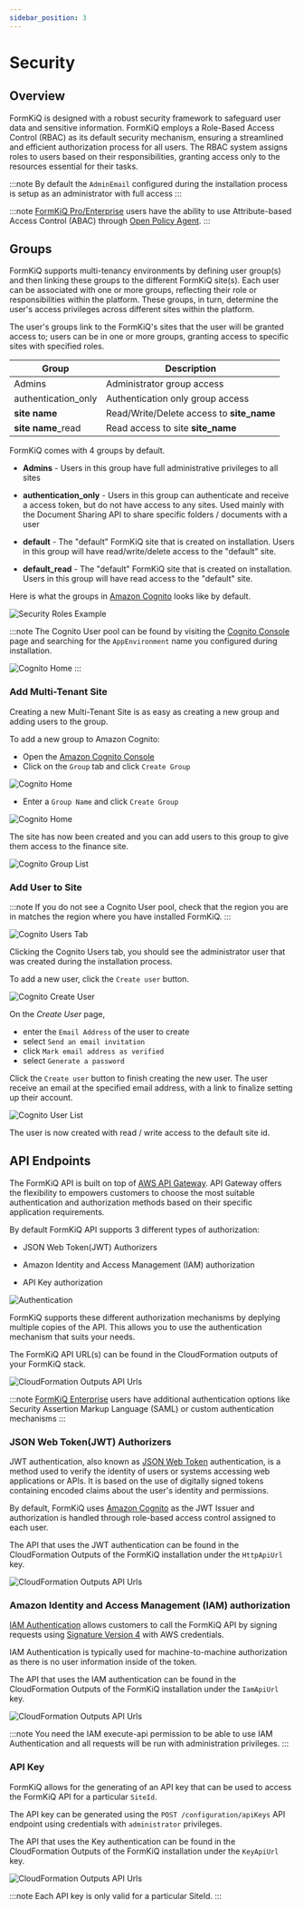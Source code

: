 ```yaml
---
sidebar_position: 3
---
```


# Security

## Overview

FormKiQ is designed with a robust security framework to safeguard user data and sensitive information. FormKiQ employs a Role-Based Access Control (RBAC) as its default security mechanism, ensuring a streamlined and efficient authorization process for all users. The RBAC system assigns roles to users based on their responsibilities, granting access only to the resources essential for their tasks.

:::note
By default the `AdminEmail` configured during the installation process is setup as an administrator with full access
:::

:::note
[FormKiQ Pro/Enterprise](https://www.formkiq.com/products/formkiq-enterprise) users have the ability to use Attribute-based Access Control (ABAC) through [Open Policy Agent](https://www.openpolicyagent.org/).
:::

## Groups

FormKiQ supports multi-tenancy environments by defining user group(s) and then linking these groups to the different FormKiQ site(s). Each user can be associated with one or more groups, reflecting their role or responsibilities within the platform. These groups, in turn, determine the user's access privileges across different sites within the platform.

The user's groups link to the FormKiQ's sites that the user will be granted access to; users can be in one or more groups, granting access to specific sites with specified roles.

| Group | Description
| -------- | ------- |
| Admins | Administrator group access |
| authentication_only | Authentication only group access |
| **site name** | Read/Write/Delete access to **site_name** |
| **site name**_read | Read access to site **site_name** |


FormKiQ comes with 4 groups by default. 

* **Admins** - Users in this group have full administrative privileges to all sites

* **authentication_only** - Users in this group can authenticate and receive a access token, but do not have access to any sites. Used mainly with the Document Sharing API to share specific folders / documents with a user

* **default** - The "default" FormKiQ site that is created on installation. Users in this group will have read/write/delete access to the "default" site.

* **default_read** - The "default" FormKiQ site that is created on installation. Users in this group will have read access to the "default" site.

Here is what the groups in [Amazon Cognito](https://aws.amazon.com/cognito) looks like by default.

![Security Roles Example](./img/security-roles-examples.png)

:::note
The Cognito User pool can be found by visiting the [Cognito Console](https://console.aws.amazon.com/cognito) page and searching for the `AppEnvironment` name you configured during installation.

![Cognito Home](./img/cognito-home.png)
:::

### Add Multi-Tenant Site

Creating a new Multi-Tenant Site is as easy as creating a new group and adding users to the group.

To add a new group to Amazon Cognito:

* Open the [Amazon Cognito Console](https://console.aws.amazon.com/cognito)
* Click on the `Group` tab and click `Create Group`

![Cognito Home](./img/cognito-add-group.png)

* Enter a `Group Name` and click `Create Group`

![Cognito Home](./img/cognito-create-group.png)

The site has now been created and you can add users to this group to give them access to the finance site.

![Cognito Group List](./img/cognito-groups-list-finance.png)

### Add User to Site

:::note
If you do not see a Cognito User pool, check that the region you are in matches the region where you have installed FormKiQ.
:::

![Cognito Users Tab](./img/cognito-create-user.png)

Clicking the Cognito Users tab, you should see the administrator user that was created during the installation process.

To add a new user, click the `Create user` button.

![Cognito Create User](./img/cognito-create-user.png)

On the *Create User* page,

* enter the `Email Address` of the user to create
* select `Send an email invitation`
* click `Mark email address as verified`
* select `Generate a password`

Click the `Create user` button to finish creating the new user. The user receive an email at the specified email address, with a link to finalize setting up their account.

![Cognito User List](./img/cognito-user-list.png)

The user is now created with read / write access to the default site id.



## API Endpoints 

The FormKiQ API is built on top of [AWS API Gateway](https://aws.amazon.com/api-gateway/). API Gateway offers the flexibility to empowers customers to choose the most suitable authentication and authorization methods based on their specific application requirements. 

By default FormKiQ API supports 3 different types of authorization:

* JSON Web Token(JWT) Authorizers

* Amazon Identity and Access Management (IAM) authorization

* API Key authorization

![Authentication](./img/formkiq_authentication.png)

FormKiQ supports these different authorization mechanisms by deplying multiple copies of the API. This allows you to use the authentication mechanism that suits your needs.

The FormKiQ API URL(s) can be found in the CloudFormation outputs of your FormKiQ stack.

![CloudFormation Outputs API Urls](./img/cf-outputs-apiurls.png)

:::note
[FormKiQ Enterprise](https://www.formkiq.com/products/formkiq-enterprise) users have additional authentication options like Security Assertion Markup Language (SAML) or custom authentication mechanisms
:::

### JSON Web Token(JWT) Authorizers

JWT authentication, also known as [JSON Web Token](https://jwt.io/introduction) authentication, is a method used to verify the identity of users or systems accessing web applications or APIs. It is based on the use of digitally signed tokens containing encoded claims about the user's identity and permissions. 

By default, FormKiQ uses [Amazon Cognito](https://aws.amazon.com/cognito) as the JWT Issuer and authorization is handled through role-based access control assigned to each user.

The API that uses the JWT authentication can be found in the CloudFormation Outputs of the FormKiQ installation under the `HttpApiUrl` key.

![CloudFormation Outputs API Urls](./img/cf-outputs-apiurls.png)

### Amazon Identity and Access Management (IAM) authorization

[IAM Authentication](https://docs.aws.amazon.com/apigateway/latest/developerguide/http-api-access-control-iam.html) allows customers to call the FormKiQ API by signing requests using [Signature Version 4](https://docs.aws.amazon.com/IAM/latest/UserGuide/reference_aws-signing.html) with AWS credentials. 

IAM Authentication is typically used for machine-to-machine authorization as there is no user information inside of the token.

The API that uses the IAM authentication can be found in the CloudFormation Outputs of the FormKiQ installation under the `IamApiUrl` key.

![CloudFormation Outputs API Urls](./img/cf-outputs-apiurls.png)

:::note
You need the IAM execute-api permission to be able to use IAM Authentication and all requests will be run with administration privileges.
:::

### API Key

FormKiQ allows for the generating of an API key that can be used to access the FormKiQ API for a particular `SiteId`.

The API key can be generated using the `POST /configuration/apiKeys` API endpoint using credentials with `administrator` privileges.

The API that uses the Key authentication can be found in the CloudFormation Outputs of the FormKiQ installation under the `KeyApiUrl` key.

![CloudFormation Outputs API Urls](./img/cf-outputs-apiurls.png)

:::note
Each API key is only valid for a particular SiteId.
:::
